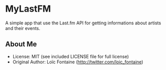 MyLastFM
========

A simple app that use the Last.fm API for getting informations about artists and their events.

About Me
--------
* License:           MIT (see included LICENSE file for full license)
* Original Author:   Loïc Fontaine (http://twitter.com/loic_fontaine)